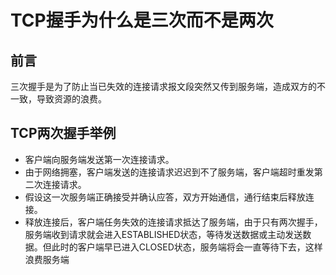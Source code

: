 # TCP握手为什么是三次而不是两次

## 前言 
三次握手是为了防止当已失效的连接请求报文段突然又传到服务端，造成双方的不一致，导致资源的浪费。

## TCP两次握手举例
- 客户端向服务端发送第一次连接请求。
- 由于网络拥塞，客户端发送的连接请求迟迟到不了服务端，客户端超时重发第二次连接请求。
- 假设这一次服务端正确接受并确认应答，双方开始通信，通行结束后释放连接。
- 释放连接后，客户端任务失效的连接请求抵达了服务端，由于只有两次握手，服务端收到请求就会进入ESTABLISHED状态，等待发送数据或主动发送数据。但此时的客户端早已进入CLOSED状态，服务端将会一直等待下去，这样浪费服务端
